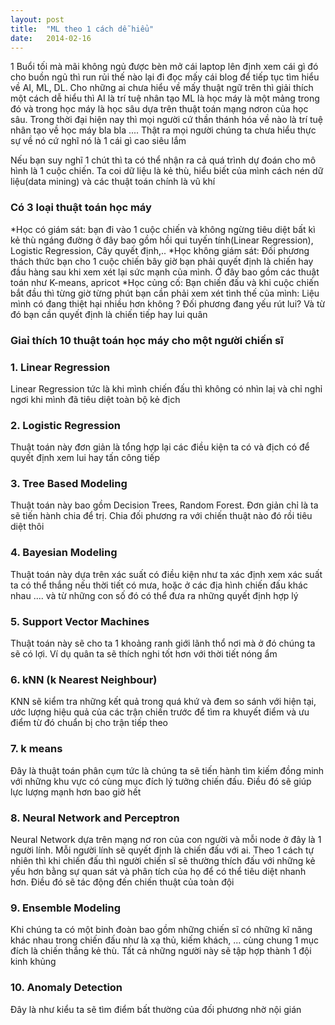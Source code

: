 ```yaml
---
layout: post
title:  "ML theo 1 cách dễ hiểu"
date:   2014-02-16
---
```


<p class="intro">1 Buổi tối mà mãi không ngủ được bèn mở cái laptop lên định xem cái gì đó cho buồn ngủ thì run rủi thế nào lại đi đọc mấy cái blog để tiếp tục tìm hiểu về AI, ML, DL. Cho những ai chưa hiểu về mấy thuật ngữ trên thì giải thích một cách dễ hiểu thì AI là trí tuệ nhân tạo ML là học máy là một mảng trong đó và trong học máy là học sâu dựa trên thuật toán mạng nơron của học sâu. Trong thời đại hiện nay thì mọi người cứ thần thánh hóa về nào là trí tuệ nhân tạo về học máy  bla bla .... Thật ra mọi người chúng ta chưa hiểu thực sự về nó cứ nghĩ nó là 1 cái gì cao siêu lắm</p>

Nếu bạn suy nghĩ 1 chút thì ta có thể nhận ra cả quá trình dự đoán cho mô hình là 1 cuộc chiến. Ta coi dữ liệu là kẻ thù, hiểu biết của mình cách nén dữ liệu(data mining) và các thuật toán chính là vũ khí
<img src="{{ '/assets/img/army2.jpg' | prepend: site.baseurl }}" alt=""> 

### Có 3 loại thuật toán học máy
*Học có giám sát: bạn đi vào 1 cuộc chiến và không ngừng tiêu diệt bất kì kẻ thù ngáng đường ở đây bao gồm hồi qui tuyến tính(Linear Regression), Logistic Regression, Cây quyết định,..
*Học không giám sát: Đối phương thách thức bạn cho 1 cuộc chiến bây giờ bạn phải quyết định là chiến hay đầu hàng sau khi xem xét lại sức mạnh của mình. Ở đây bao gồm các thuật toán như K-means, apricot 
*Học củng cố: Bạn chiến đấu và khi cuộc chiến bắt đầu thì từng giờ từng phút bạn cần phải xem xét tình thế của mình: Liệu mình có đang thiệt hại nhiều hơn không ? Đối phương đang yếu rút lui? Và từ đó bạn cần quyết định là chiến tiếp hay lui quân

### Giaỉ thích 10 thuật toán học máy cho một người chiến sĩ


### 1. Linear Regression
Linear Regression tức là khi mình chiến đấu thì không có nhìn laị và chỉ nghỉ ngơi khi mình đã tiêu diệt toàn bộ kẻ địch 

### 2. Logistic Regression
Thuật toán này đơn giản là tổng hợp lại các điều kiện ta có và địch có để quyết định xem lui hay tấn công tiếp

### 3. Tree Based Modeling
Thuật toán này bao gồm  Decision Trees, Random Forest. Đơn giản chỉ là ta sẽ tiến hành chia để trị. Chia đối phương ra với chiến thuật nào đó rồi tiêu diệt thôi

### 4. Bayesian Modeling
Thuật toán này dựa trên xác suất có điều kiện như ta xác định xem xác suất ta có thể thắng nếu thời tiết có mưa, hoặc ở các địa hình chiến đấu khác nhau .... và từ những con số đó có thể đưa ra những quyết định hợp lý

### 5. Support Vector Machines

Thuật toán này sẽ cho ta 1 khoảng ranh giới lãnh thổ nơi mà ở đó chúng ta sẽ có lợi. Ví dụ quân ta sẽ thích nghi tốt hơn với thời tiết nóng ẩm 

### 6. kNN (k Nearest Neighbour)
KNN sẽ kiểm tra những kết quả trong quá khứ và đem so sánh với hiện tại, ước lượng hiệu quả của các trận chiến trước để tìm ra khuyết điểm và ưu điểm từ đó chuẩn bị cho trận tiếp theo

### 7. k means 
Đây là thuật toán phân cụm tức là chúng ta sẽ tiến hành tìm kiếm đồng minh với những khu vực có cùng mục đích lý tưởng chiến đấu. Điều đó sẽ giúp lực lượng mạnh hơn bao giờ hết

### 8.  Neural Network and Perceptron
Neural Network dựa trên mạng nơ ron của con người và mỗi node ở đây là 1 người lính. Mỗi người lính sẽ quyết định là chiến đấu với ai. Theo 1 cách tự nhiên thì khi chiến đấu thì người chiến sĩ sẽ thường thích đấu với những kẻ yếu hơn bằng sự quan sát và phân tích của họ để có thể tiêu diệt nhanh hơn. Điều đó sẽ tác động đến chiến thuật của toàn đội

### 9. Ensemble Modeling 
Khi chúng ta có một binh đoàn bao gồm những chiến sĩ có những kĩ năng khác nhau trong chiến đấu như là xạ thủ, kiếm khách, ... cùng chung 1 mục đích là chiến thắng kẻ thù. Tất cả những người này sẽ tập hợp thành 1 đội kinh khủng

### 10. Anomaly Detection
Đây là như kiểu ta sẽ tìm điểm bất thường của đối phương nhờ nội gián 
